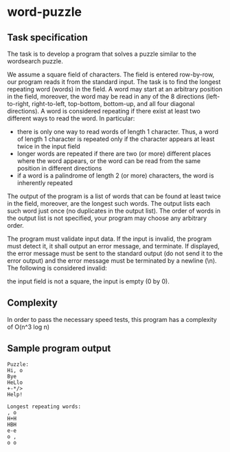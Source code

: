 # word-puzzle
## Task specification

The task is to develop a program that solves a puzzle similar to the wordsearch puzzle.

We assume a square field of characters. The field is entered row-by-row, our program reads it from the standard input. The task is to find the longest repeating word (words) in the field. A word may start at an arbitrary position in the field, moreover, the word may be read in any of the 8 directions (left-to-right, right-to-left, top-bottom, bottom-up, and all four diagonal directions). A word is considered repeating if there exist at least two different ways to read the word. In particular:

- there is only one way to read words of length 1 character. Thus, a word of length 1 character is repeated only if the character appears at least twice in the input field
- longer words are repeated if there are two (or more) different places where the word appears, or the word can be read from the same position in different directions
- if a word is a palindrome of length 2 (or more) characters, the word is inherently repeated

The output of the program is a list of words that can be found at least twice in the field, moreover, are the longest such words. The output lists each such word just once (no duplicates in the output list). The order of words in the output list is not specified, your program may choose any arbitrary order.

The program must validate input data. If the input is invalid, the program must detect it, it shall output an error message, and terminate. If displayed, the error message must be sent to the standard output (do not send it to the error output) and the error message must be terminated by a newline (\n). The following is considered invalid:

the input field is not a square,
the input is empty (0 by 0).

## Complexity

In order to pass the necessary speed tests, this program has a complexity of O(n^3 log n)

## Sample program output

```
Puzzle:
Hi, o
Bye  
HeLlo
+-*/>
Help!

Longest repeating words:
, o
H+H
HBH
e-e
o ,
o o
```
